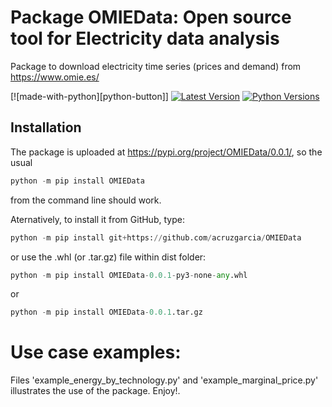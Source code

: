 # Package OMIEData: Open source tool for Electricity data analysis
Package to download electricity time series (prices and demand) from https://www.omie.es/

[![made-with-python][python-button]]
[![Latest Version][mdversion-button]][md-pypi]
[![Python Versions][pyversion-button]][md-pypi]

[python]: (https://img.shields.io/badge/Made%20with-Python-1f425f.svg)](https://www.python.org/)
[mdversion-button]: https://img.shields.io/pypi/v/OMIEData.svg
[md-pypi]: https://pypi.org/project/OMIEData/
[pyversion-button]: https://img.shields.io/pypi/pyversions/OMIEData.svg


## Installation 

The package is uploaded at https://pypi.org/project/OMIEData/0.0.1/, so the usual

```python
python -m pip install OMIEData

```
from the command line should work. 

Aternatively, to install it from GitHub, type:

```python
python -m pip install git+https://github.com/acruzgarcia/OMIEData

```

or use the .whl (or .tar.gz) file within dist folder:

```python
python -m pip install OMIEData-0.0.1-py3-none-any.whl

```
or

```python
python -m pip install OMIEData-0.0.1.tar.gz

```

# Use case examples:
Files 'example_energy_by_technology.py' and 'example_marginal_price.py' illustrates the use of the package. Enjoy!.
